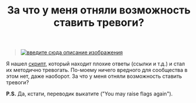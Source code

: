 ﻿---
title: "За что у меня отняли возможность ставить тревоги?"
se.owner.user_id: 337540
se.owner.display_name: "Victor VosMottor thanks Monica"
se.owner.link: "https://ru.meta.stackoverflow.com/users/337540/victor-vosmottor-thanks-monica"
se.link: "https://ru.meta.stackoverflow.com/questions/10385/%d0%97%d0%b0-%d1%87%d1%82%d0%be-%d1%83-%d0%bc%d0%b5%d0%bd%d1%8f-%d0%be%d1%82%d0%bd%d1%8f%d0%bb%d0%b8-%d0%b2%d0%be%d0%b7%d0%bc%d0%be%d0%b6%d0%bd%d0%be%d1%81%d1%82%d1%8c-%d1%81%d1%82%d0%b0%d0%b2%d0%b8%d1%82%d1%8c-%d1%82%d1%80%d0%b5%d0%b2%d0%be%d0%b3%d0%b8"
se.question_id: 10385
se.post_type: question
se.score: 0
---
<blockquote>
  <p><a href="https://i.stack.imgur.com/D9uVT.png" rel="nofollow noreferrer"><img src="https://i.stack.imgur.com/D9uVT.png" alt="введите сюда описание изображения"></a></p>
</blockquote>

<p>Я нашел <a href="https://data.stackexchange.com/ru/query/139623/marginal-short-answers-with-links" rel="nofollow noreferrer">скрипт</a>, который находит плохие ответы (ссылки и т.д.) и стал их методично тревогать. По-моему ничего вредного для сообщества в этом нет, даже наоборот. За что у меня отняли возможность ставить тревоги?</p>

<p><strong>P.S.</strong> Да, кстати, переводик выкатите ("You may raise flags again").</p>
